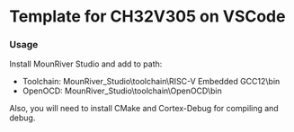 # Template for CH32V305 on VSCode

### Usage
Install MounRiver Studio and add to path:
- Toolchain: MounRiver_Studio\toolchain\RISC-V Embedded GCC12\bin
- OpenOCD: MounRiver_Studio\toolchain\OpenOCD\bin

Also, you will need to install CMake and Cortex-Debug for compiling and debug.